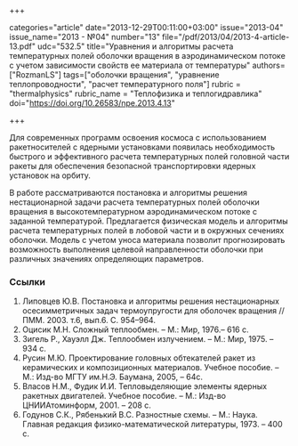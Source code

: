 +++

categories="article"
date="2013-12-29T00:11:00+03:00"
issue="2013-04"
issue_name="2013 - №04"
number="13"
file="/pdf/2013/04/2013-4-article-13.pdf"
udc="532.5"
title="Уравнения и алгоритмы расчета температурных полей оболочки вращения в аэродинамическом потоке с учетом зависимости свойств ее материала от температуры"
authors=["RozmanLS"]
tags=["оболочки вращения", "уравнение теплопроводности", "расчет температурного поля"]
rubric = "thermalphysics"
rubric_name = "Теплофизика и теплогидравлика"
doi="https://doi.org/10.26583/npe.2013.4.13"

+++

Для современных программ освоения космоса с использованием ракетносителей с ядерными установками появилась необходимость быстрого и эффективного расчета температурных полей головной части ракеты для обеспечения безопасной транспортировки ядерных установок на орбиту.

В работе рассматриваются постановка и алгоритмы решения нестационарной задачи расчета температурных полей оболочки вращения в высокотемпературном аэродинамическом потоке с заданной температурой. Предлагается физическая модель и алгоритмы расчета температурных полей в лобовой части и в окружных сечениях оболочки. Модель с учетом уноса материала позволит прогнозировать возможность выполнения целевой направленности оболочки при различных значениях определяющих параметров.

### Ссылки

1. Липовцев Ю.В. Постановка и алгоритмы решения нестационарных осесимметричных задач термоупругости для оболочек вращения //ПММ. 2003. т.6, вып.6. С. 954–964.
2. Оцисик М.Н. Сложный теплообмен. – М.: Мир, 1976.– 616 с.
3. Зигель Р., Хауэлл Дж. Теплообмен излучением. – М.: Мир, 1975. – 934 с.
4. Русин М.Ю. Проектирование головных обтекателей ракет из керамических и композиционных материалов. Учебное пособие. – М.: Изд-во МГТУ им.Н.Э. Баумана, 2005, – 64с.
5. Власов Н.М., Фудик И.И. Тепловыделяющие элементы ядерных ракетных двигателей. Учебное пособие. – М.: Изд-во ЦНИИАтоминформ, 2001. – 208 с.
6. Годунов С.К., Рябенький В.С. Разностные схемы. – М.: Наука. Главная редакция физико-математической литературы, 1973. – 400 с.